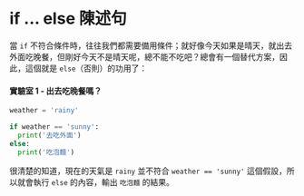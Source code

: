 # if ... else 陳述句

當 `if` 不符合條件時，往往我們都需要備用條件；就好像今天如果是晴天，就出去外面吃晚餐，但剛好今天不是晴天呢，總不能不吃吧？總會有一個替代方案，因此，這個就是 `else`（否則）的功用了：

#### 實驗室 1 - 出去吃晚餐嗎？

```python
weather = 'rainy'

if weather == 'sunny':
  print('去吃外面')
else:
  print('吃泡麵')
```

很清楚的知道，現在的天氣是 `rainy` 並不符合 `weather == 'sunny'` 這個假設，所以就會執行 `else` 的內容，輸出 `吃泡麵` 的結果。



